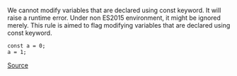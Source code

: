 We cannot modify variables that are declared using const keyword. It will raise a runtime error.
Under non ES2015 environment, it might be ignored merely.
This rule is aimed to flag modifying variables that are declared using const keyword.

```
const a = 0;
a = 1;

```

[Source](http://eslint.org/docs/rules/no-const-assign)
